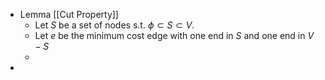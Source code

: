 - Lemma [[Cut Property]]
	- Let $S$ be a set of nodes s.t. $\phi \subset S \subset V$.
	- Let $e$ be the minimum cost edge with one end in $S$ and one end in $V - S$
	-
-